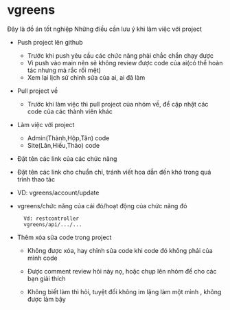 # vgreens
Đây là đồ án tốt nghiệp
Những điều cần lưu ý khi làm việc với project
- Push project lên github
   + Trước khi push yêu cầu các chức năng phải chắc chắn chạy được
   + Vì push vào main nên sẽ không review được code của ai(có thể hoàn tác nhưng mà rắc rối mệt)
   + Xem lại lịch sử chỉnh sửa của ai, ai đã làm
- Pull project về
   + Trước khi làm việc thì pull project của nhóm về, để cập nhật các code của các thành viên khác

- Làm việc với project
  + Admin(Thành,Hộp,Tân) code
  + Site(Lân,Hiếu,Thảo) code

* Đặt tên các link của các chức năng
- Đặt tên các link cho chuẩn chỉ, tránh viết hoa dẫn đến khó trong quá trình thao tác
- VD: vgreens/account/update
- vgreens/chức năng của cái đó/hoạt động của chức năng đó

		Vd: restcontroller
		vgreens/api/.../...
- Thêm xóa sửa code trong project
   + Không được xóa, hay chỉnh sửa code khi code đó không phải của mình code
   + Được comment review hỏi này nọ, hoặc chụp lên nhóm để cho các bạn giải thích

   + Không biết làm thì hỏi, tuyệt đối không im lặng làm một mình , không được làm bậy
